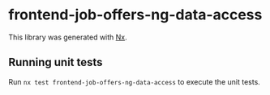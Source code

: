 # frontend-job-offers-ng-data-access

This library was generated with [Nx](https://nx.dev).

## Running unit tests

Run `nx test frontend-job-offers-ng-data-access` to execute the unit tests.
